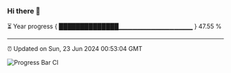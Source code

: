 ### Hi there 👋

⏳ Year progress { ██████████████▁▁▁▁▁▁▁▁▁▁▁▁▁▁▁▁ } 47.55 %

---

⏰ Updated on Sun, 23 Jun 2024 00:53:04 GMT

![Progress Bar CI](https://github.com/code-lakshay/GitHub-Actions-Demo/workflows/Progress%20Bar%20CI/badge.svg)
